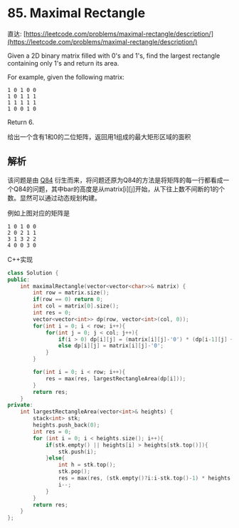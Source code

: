 # 85. Maximal Rectangle

直达: [https://leetcode.com/problems/maximal-rectangle/description/](https://leetcode.com/problems/maximal-rectangle/description/)

Given a 2D binary matrix filled with 0's and 1's, find the largest rectangle containing only 1's and return its area.

For example, given the following matrix:

```
1 0 1 0 0
1 0 1 1 1
1 1 1 1 1
1 0 0 1 0
```

Return 6.

给出一个含有1和0的二位矩阵，返回用1组成的最大矩形区域的面积

## 解析

该问题是由 [Q84](https://senliuy.gitbooks.io/leetcode/content/chapter1/14-dui-zhan/largest-rectangle-in-histogram.html) 衍生而来，将问题还原为Q84的方法是将矩阵的每一行都看成一个Q84的问题，其中bar的高度是从matrix\[i\]\[j\]开始，从下往上数不间断的1的个数。显然可以通过动态规划构建。

例如上图对应的矩阵是

```
1 0 1 0 0
2 0 2 1 1
3 1 3 2 2
4 0 0 3 0
```

C++实现

```cpp
class Solution {
public:
    int maximalRectangle(vector<vector<char>>& matrix) {
        int row = matrix.size();
        if(row == 0) return 0;
        int col = matrix[0].size();
        int res = 0;
        vector<vector<int>> dp(row, vector<int>(col, 0));
        for(int i = 0; i < row; i++){
            for(int j = 0; j < col; j++){
                if(i > 0) dp[i][j] = (matrix[i][j]-'0') * (dp[i-1][j] + (matrix[i][j]-'0'));
                else dp[i][j] = matrix[i][j]-'0';
            }
        }

        for(int i = 0; i < row; i++){
            res = max(res, largestRectangleArea(dp[i]));
        }
        return res;
    }
private:
    int largestRectangleArea(vector<int>& heights) {
        stack<int> stk;
        heights.push_back(0);
        int res = 0;
        for (int i = 0; i < heights.size(); i++){
            if(stk.empty() || heights[i] > heights[stk.top()]){
                stk.push(i);
            }else{
                int h = stk.top();
                stk.pop();
                res = max(res, (stk.empty()?i:i-stk.top()-1) * heights[h]);
                i--;
            }
        }
        return res;
    }
};
```



